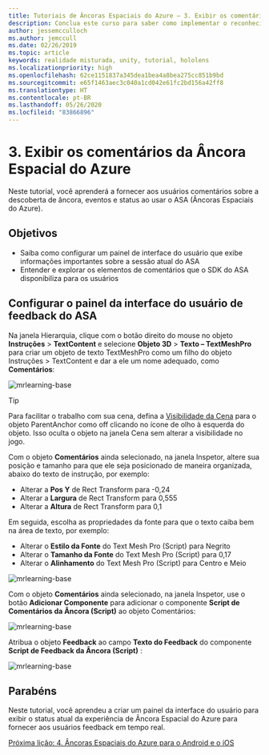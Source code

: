 ```yaml
---
title: Tutoriais de Âncoras Espaciais do Azure – 3. Exibir os comentários da Âncora Espacial do Azure
description: Conclua este curso para saber como implementar o reconhecimento facial do Azure em um aplicativo de realidade misturada.
author: jessemcculloch
ms.author: jemccull
ms.date: 02/26/2019
ms.topic: article
keywords: realidade misturada, unity, tutorial, hololens
ms.localizationpriority: high
ms.openlocfilehash: 62ce1151837a345dea1bea4a8bea275cc851b9bd
ms.sourcegitcommit: e65f1463aec3c040a1cd042e61fc2bd156a42ff8
ms.translationtype: HT
ms.contentlocale: pt-BR
ms.lasthandoff: 05/26/2020
ms.locfileid: "83866896"
---
```

# <a name="3-displaying-azure-spatial-anchor-feedback"></a>3. Exibir os comentários da Âncora Espacial do Azure

Neste tutorial, você aprenderá a fornecer aos usuários comentários sobre a descoberta de âncora, eventos e status ao usar o ASA (Âncoras Espaciais do Azure).

## <a name="objectives"></a>Objetivos

* Saiba como configurar um painel de interface do usuário que exibe informações importantes sobre a sessão atual do ASA
* Entender e explorar os elementos de comentários que o SDK do ASA disponibiliza para os usuários

## <a name="set-up-asa-feedback-ui-panel"></a>Configurar o painel da interface do usuário de feedback do ASA

Na janela Hierarquia, clique com o botão direito do mouse no objeto **Instruções** > **TextContent** e selecione **Objeto 3D** > **Texto – TextMeshPro** para criar um objeto de texto TextMeshPro como um filho do objeto Instruções > TextContent e dar a ele um nome adequado, como **Comentários**:

![mrlearning-base](images/mrlearning-asa/tutorial3-section1-step1-1.png)

> [!TIP]
> Para facilitar o trabalho com sua cena, defina a <a href="https://docs.unity3d.com/Manual/SceneVisibility.html" target="_blank">Visibilidade da Cena</a> para o objeto ParentAnchor como off clicando no ícone de olho à esquerda do objeto. Isso oculta o objeto na janela Cena sem alterar a visibilidade no jogo.

Com o objeto **Comentários** ainda selecionado, na janela Inspetor, altere sua posição e tamanho para que ele seja posicionado de maneira organizada, abaixo do texto de instrução, por exemplo:

* Alterar a **Pos Y** de Rect Transform para -0,24
* Alterar a **Largura** de Rect Transform para 0,555
* Alterar a **Altura** de Rect Transform para 0,1

Em seguida, escolha as propriedades da fonte para que o texto caiba bem na área de texto, por exemplo:

* Alterar o **Estilo da Fonte** do Text Mesh Pro (Script) para Negrito
* Alterar o **Tamanho da Fonte** do Text Mesh Pro (Script) para 0,17
* Alterar o **Alinhamento** do Text Mesh Pro (Script) para Centro e Meio

![mrlearning-base](images/mrlearning-asa/tutorial3-section1-step1-2.png)

Com o objeto **Comentários** ainda selecionado, na janela Inspetor, use o botão **Adicionar Componente** para adicionar o componente **Script de Comentários da Âncora (Script)** ao objeto Comentários:

![mrlearning-base](images/mrlearning-asa/tutorial3-section1-step1-3.png)

Atribua o objeto **Feedback** ao campo **Texto do Feedback** do componente **Script de Feedback da Âncora (Script)** :

![mrlearning-base](images/mrlearning-asa/tutorial3-section1-step1-4.png)

## <a name="congratulations"></a>Parabéns

Neste tutorial, você aprendeu a criar um painel da interface do usuário para exibir o status atual da experiência de Âncora Espacial do Azure para fornecer aos usuários feedback em tempo real.

[Próxima lição: 4. Âncoras Espaciais do Azure para o Android e o iOS](mrlearning-asa-ch4.md)
